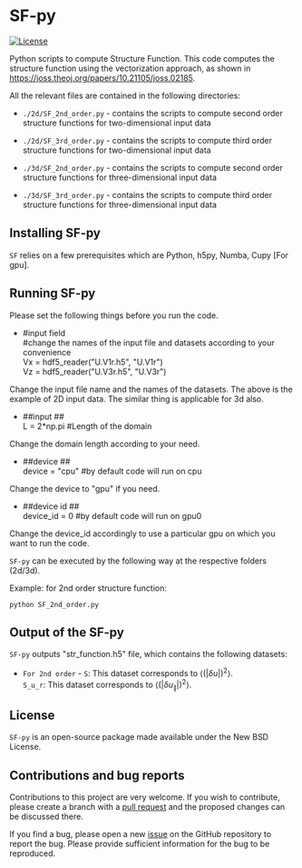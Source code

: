 # SF-py

[![License](https://img.shields.io/badge/License-BSD%203--Clause-blue.svg)](https://opensource.org/licenses/BSD-3-Clause)
 
 Python scripts to compute Structure Function. This code computes the structure function using the vectorization approach, as shown in https://joss.theoj.org/papers/10.21105/joss.02185. 


 All the relevant files are contained in the following directories: 

* ``./2d/SF_2nd_order.py`` - contains the scripts to compute second order structure functions for two-dimensional input data

* ``./2d/SF_3rd_order.py`` - contains the scripts to compute third order structure functions for two-dimensional input data

* ``./3d/SF_2nd_order.py`` - contains the scripts to compute second order structure functions for three-dimensional input data

* ``./3d/SF_3rd_order.py`` - contains the scripts to compute third order structure functions for three-dimensional input data

 

## Installing SF-py

``SF`` relies on a few prerequisites which are Python, h5py, Numba, Cupy [For gpu]. 



## Running SF-py

Please set the following things before you run the code. 

*   
    #input field <br>
    #change the names of the input file and datasets according to your convenience <br>
    Vx = hdf5_reader("U.V1r.h5", "U.V1r") <br>
    Vz = hdf5_reader("U.V3r.h5", "U.V3r") <br>

Change the input file name and the names of the datasets. The above is the example of 2D input data. The similar thing is applicable for 3d also. 

* 
    ##input ## <br>
    L = 2\*np.pi #Length of the domain <br>

Change the domain length according to your need. 


* 
    ##device ## <br>
    device = "cpu" #by default code will run on cpu <br>

Change the device to "gpu" if you need.


* 
    ##device id ## <br>
    device_id = 0 #by default code will run on gpu0 <br>

Change the device_id accordingly to use a particular gpu on which you want to run the code.


``SF-py`` can be executed by the following way at the respective folders (2d/3d).

Example: for 2nd order structure function:

    python SF_2nd_order.py


## Output of the SF-py

``SF-py`` outputs "str_function.h5" file, which contains the following datasets: 


* ``For 2nd order`` - ``S``: This dataset corresponds to $\langle(|\delta u|)^2\rangle$.    
                      ``S_u_r``: This dataset corresponds to $\langle(|\delta u_{\parallel}|)^2\rangle$. <br>  




## License

``SF-py`` is an open-source package made available under the New BSD License.


## Contributions and bug reports

Contributions to this project are very welcome.
If you wish to contribute, please create a branch with a [pull request](https://github.com/soumyadesude/SF-py/pulls) and the proposed changes can be discussed there.

If you find a bug, please open a new [issue](https://github.com/soumyadesude/SF-py/issues) on the GitHub repository to report the bug.
Please provide sufficient information for the bug to be reproduced.



 # 
